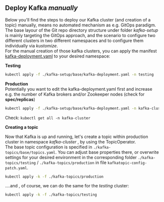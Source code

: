 ## Deploy Kafka _manually_

Below you'll find the steps to deploy our Kafka cluster (and creation of a topic) manually, means no automated mechanism as e.g. GitOps paradigm.
The base layour of the Git repo directory structure under folder _kafka-setup_ is mainly targeting the GitOps approach, and the scenario to configure two different clusters in two different namespaces and to configure them individually via _kustomize_.  
For the manual creation of those kafka clusters, you can apply the manifest [kafka-deployment.yaml](kafka-setup/base/kafka-deployment.yaml) to your desired namespace:  

**Testing**

```bash
kubectl apply -f ./kafka-setup/base/kafka-deployment.yaml -n testing
```

**Production**  
Potentially you want to edit the kafka-deployment.yaml first and increase e.g. the number of Kafka brokers and/or Zookeeper nodes (check for **spec/replicas**)
```bash
kubectl apply -f ./kafka-setup/base/kafka-deployment.yaml -n kafka-cluster
```


Check: ```kubectl get all -n kafka-cluster```

**Creating a topic**

Now that Kafka is up and running, let's create a topic within production cluster in namespace _kafka-cluster_ , by using the TopicOperator.  
The base topic configuration is specified in ```./kafka-topics/base/topics.yaml```. You can adjust base properties there, or overwrite settings for your desired environment in the corresponding folder ```./kafka-topics/testing``` / ```./kafka-topics/production``` in file ```kafkatopic-config-patch.yaml```.

```bash
kubectl apply -k -f ./kafka-topics/production
```

....and , of course, we can do the same for the _testing_ cluster:

```bash
kubectl apply -k -f ./kafka-topics/testing
```
